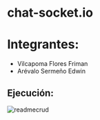 # chat-socket.io

# Integrantes:
* Vilcapoma Flores Friman
* Arévalo Sermeño Edwin

## Ejecución:

![readmecrud](https://user-images.githubusercontent.com/54334317/87470602-9e757500-c5e2-11ea-9e2b-915d17b2d3ab.png)
